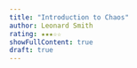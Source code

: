 ```yaml
---
title: "Introduction to Chaos"
author: Leonard Smith
rating: ★★★☆☆
showFullContent: true
draft: true
---
```

